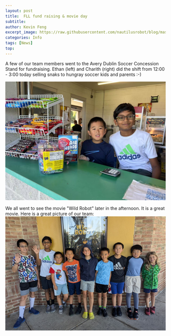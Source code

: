 ```yaml
---
layout: post
title:  FLL fund raising & movie day
subtitle: 
author: Kevin Feng
excerpt_image: https://raw.githubusercontent.com/nautilusrobot/blog/master/assets/images/post_img/202410_05_post_1.JPG
categories: Info
tags: [News]
top: 
---
```


A few of our team members went to the Avery Dublin Soccer Concession Stand for fundraising.
Ethan (left) and Charith (right) did the shift from 12:00 - 3:00 today selling snaks to hungray soccer kids and parents :-)

<img alt="Light" src="https://raw.githubusercontent.com/nautilusrobot/blog/master/assets/images/post_img/202410_05_post_1.JPG">

We all went to see the movie "Wild Robot" later in the afternoon. It is a great movie. Here is a great picture of our team:
<img alt="Light" src="https://raw.githubusercontent.com/nautilusrobot/blog/master/assets/images/post_img/202410_5_post_1.JPG">

